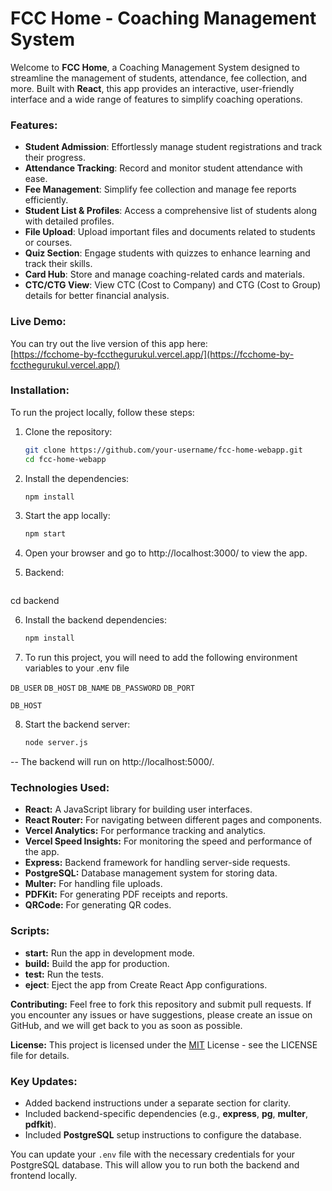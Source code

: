 # FCC Home - Coaching Management System

Welcome to **FCC Home**, a Coaching Management System designed to streamline the management of students, attendance, fee collection, and more. Built with **React**, this app provides an interactive, user-friendly interface and a wide range of features to simplify coaching operations.

### Features:
- **Student Admission**: Effortlessly manage student registrations and track their progress.
- **Attendance Tracking**: Record and monitor student attendance with ease.
- **Fee Management**: Simplify fee collection and manage fee reports efficiently.
- **Student List & Profiles**: Access a comprehensive list of students along with detailed profiles.
- **File Upload**: Upload important files and documents related to students or courses.
- **Quiz Section**: Engage students with quizzes to enhance learning and track their skills.
- **Card Hub**: Store and manage coaching-related cards and materials.
- **CTC/CTG View**: View CTC (Cost to Company) and CTG (Cost to Group) details for better financial analysis.

### Live Demo:
You can try out the live version of this app here:  
[https://fcchome-by-fccthegurukul.vercel.app/](https://fcchome-by-fccthegurukul.vercel.app/)

### Installation:

To run the project locally, follow these steps:

1. Clone the repository:
   ```bash
   git clone https://github.com/your-username/fcc-home-webapp.git
   cd fcc-home-webapp


2. Install the dependencies:
   ```bash
   npm install


3. Start the app locally:
   ```bash
   npm start

4. Open your browser and go to http://localhost:3000/ to view the app.

5.  Backend:
    ```bash
   cd backend

6. Install the backend dependencies:
   ```bash
   npm install

7. To run this project, you will need to add the following environment variables to your .env file

`DB_USER`
`DB_HOST`
`DB_NAME`
`DB_PASSWORD`
`DB_PORT`

`DB_HOST`

8. Start the backend server:
    ```bash
   node server.js

-- The backend will run on http://localhost:5000/.
   
### Technologies Used:
- **React:** A JavaScript library for building user interfaces.
- **React Router:** For navigating between different pages and components.
- **Vercel Analytics:** For performance tracking and analytics.
- **Vercel Speed Insights:** For monitoring the speed and performance of the app.
- **Express:** Backend framework for handling server-side requests.
- **PostgreSQL:** Database management system for storing data.
- **Multer:** For handling file uploads.
- **PDFKit:** For generating PDF receipts and reports.
- **QRCode:** For generating QR codes.

### Scripts:
-  **start:** Run the app in development mode.
-  **build:** Build the app for production.
-  **test:** Run the tests.
-  **eject**: Eject the app from Create React App configurations.

**Contributing:**
Feel free to fork this repository and submit pull requests. If you encounter any issues or have suggestions, please create an issue on GitHub, and we will get back to you as soon as possible.

**License:**
This project is licensed under the [MIT](https://choosealicense.com/licenses/mit/) License - see the LICENSE file for details.


### Key Updates:
- Added backend instructions under a separate section for clarity.
- Included backend-specific dependencies (e.g., **express**, **pg**, **multer**, **pdfkit**).
- Included **PostgreSQL** setup instructions to configure the database.

You can update your `.env` file with the necessary credentials for your PostgreSQL database. This will allow you to run both the backend and frontend locally.


